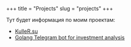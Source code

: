 +++
title = "Projects"
slug = "projects"
+++

Тут будет информация по моим проектам:


- [KulleR.su](/posts/kuller-su/)
- [Golang Telegram bot for investment analysis](https://github.com/2rage/VKR)